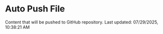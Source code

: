 # Auto Push File

Content that will be pushed to GitHub repository.
Last updated: 07/29/2025, 10:38:21 AM